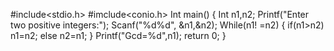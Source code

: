 #include<stdio.h>
#imclude<conio.h>
Int main() 
{
 Int n1,n2;
 Printf("Enter two positive integers:");
 Scanf("%d%d", &n1,&n2);
 While(n1! =n2) 
{
 if(n1>n2) 
  n1=n2;
  else
  n2=n1;
 }
 Printf("Gcd=%d",n1);
return 0;
}

